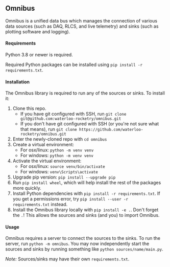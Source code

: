 ## Omnibus

Omnibus is a unified data bus which manages the connection of various data sources (such as DAQ, RLCS, and live telemetry) and sinks (such as plotting software and logging).

#### Requirements

Python 3.8 or newer is required.

Required Python packages can be installed using `pip install -r requirements.txt`.

#### Installation

The Omnibus library is required to run any of the sources or sinks. To install it:

1. Clone this repo.
    * If you have git configured with SSH, run `git clone git@github.com:waterloo-rocketry/omnibus.git`
    * If you don't have git configured with SSH (or you're not sure what that means), run `git clone https://github.com/waterloo-rocketry/omnibus.git`
2. Enter the newly-cloned repo with `cd omnibus`
3. Create a virtual environment:
   - For osx/linux: `python -m venv venv`
   - For windows: `python -m venv venv`
4. Activate the virtual environment:
   - For osx/linux: `source venv/bin/activate`
   - For windows: `venv\Scripts\activate`
5. Upgrade pip version: `pip install --upgrade pip`
6. Run `pip install wheel`, which will help install the rest of the packages more quickly.
7. Install Python dependencies with `pip install -r requirements.txt`. If you get a permissions error, try `pip install --user -r requirements.txt` instead.
8. Install the Omnibus library locally with `pip install -e .`. Don't forget the `.`! This allows the sources and sinks (and you) to import Omnibus.

#### Usage

Omnibus requires a server to connect the sources to the sinks. To run the server, run `python -m omnibus`. You may now independently start the sources and sinks by running something like `python sources/name/main.py`.

*Note:* Sources/sinks may have their own `requirements.txt`.
